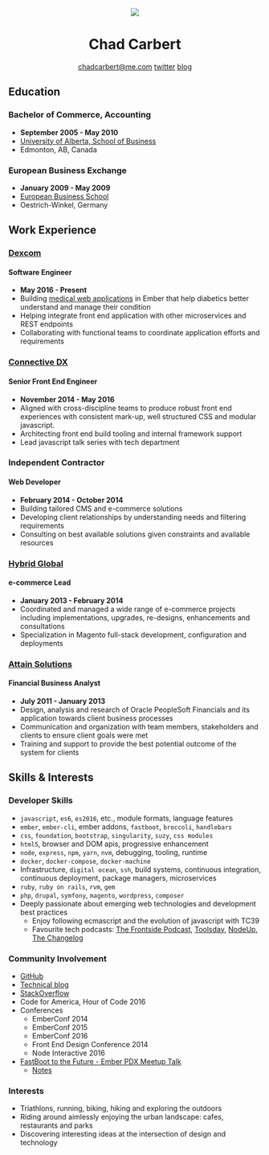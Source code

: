 [//]: # (sorry for the small bit of non-markdown html 😐, it makes things a tad prettier)
<p align="center">
  <img src="https://www.gravatar.com/avatar/812d335fd352057dde17e507064c71f3.jpg?s=250">
</p>
<h1 align="center">Chad Carbert</h1>
<p align="center">
  <a href="chadcarbert@me.com">chadcarbert@me.com</a>
  <a href="https://twitter.com/chadian">twitter</a>
  <a href="http://sticksnglue.com">blog</a>
</p>

## Education
### Bachelor of Commerce, Accounting
* **September 2005 - May 2010**
* [University of Alberta, School of Business](https://www.ualberta.ca/business)
* Edmonton, AB, Canada

### European Business Exchange
* **January 2009 - May 2009**
* [European Business School](https://www.ebs.edu/en)
* Oestrich-Winkel, Germany

## Work Experience
### [Dexcom](http://dexcom.com)
#### Software Engineer
* **May 2016 - Present**
* Building [medical web applications](https://www.dexcom.com/clarity) in Ember that help diabetics better understand and manage their condition
* Helping integrate front end application with other microservices and REST endpoints
* Collaborating with functional teams to coordinate application efforts and requirements

### [Connective DX](http://connectivedx.com)
#### Senior Front End Engineer
* **November 2014 - May 2016**
* Aligned with cross-discipline teams to produce robust front end experiences with consistent mark-up, well structured CSS and modular javascript.
* Architecting front end build tooling and internal framework support
* Lead javascript talk series with tech department

### Independent Contractor
#### Web Developer
* **February 2014 - October 2014**
* Building tailored CMS and e-commerce solutions
* Developing client relationships by understanding needs and filtering requirements
* Consulting on best available solutions given constraints and available resources

### [Hybrid Global](https://hybridglobalinc.com)
#### e-commerce Lead
* **January 2013 - February 2014**
* Coordinated and managed a wide range of e-commerce projects including implementations, upgrades, re-designs, enhancements and consultations
* Specialization in Magento full-stack development, configuration and deployments

### [Attain Solutions](http://attainsolutions.ca)
#### Financial Business Analyst
* **July 2011 - January 2013*** Design, analysis and research of Oracle PeopleSoft Financials and its application towards client business processes* Communication and organization with team members, stakeholders and clients to ensure client goals were met* Training and support to provide the best potential outcome of the system for clients 

## Skills & Interests
### Developer Skills
* `javascript`, `es6`, `es2016`, etc., module formats, language features
* `ember`, `ember-cli`, ember addons, `fastboot`, `broccoli`, `handlebars`
* `css`, `foundation`, `bootstrap`, `singularity`, `suzy`, `css modules`
* `html5`, browser and DOM apis, progressive enhancement
* `node`, `express`, `npm`, `yarn`, `nvm`, debugging, tooling, runtime
* `docker`, `docker-compose`, `docker-machine`
* Infrastructure, `digital ocean`, `ssh`, build systems, continuous integration, continuous deployment, package managers, microservices
* `ruby`, `ruby on rails`, `rvm`, `gem`
* `php`, `drupal`, `symfony`, `magento`, `wordpress`, `composer`
* Deeply passionate about emerging web technologies and development best practices
  * Enjoy following ecmascript and the evolution of javascript with TC39
  * Favourite tech podcasts: [The Frontside Podcast](https://frontsidethepodcast.simplecast.fm/), [Toolsday](http://toolsday.io/), [NodeUp](http://nodeup.com/), [The Changelog](https://changelog.com/podcast)

### Community Involvement
* [GitHub](https://github.com/chadian)
* [Technical blog](http://sticksnglue.com)
* [StackOverflow](http://stackoverflow.com/users/2482082/chad-carbert)
* Code for America, Hour of Code 2016
* Conferences
  * EmberConf 2014
  * EmberConf 2015
  * EmberConf 2016
  * Front End Design Conference 2014
  * Node Interactive 2016
* [FastBoot to the Future - Ember PDX Meetup Talk](https://www.meetup.com/Ember-PDX/events/236506211/)
  * [Notes](https://github.com/chadian/fttf)

### Interests
* Triathlons, running, biking, hiking and exploring the outdoors
* Riding around aimlessly enjoying the urban landscape: cafes, restaurants and parks
* Discovering interesting ideas at the intersection of design and technology
